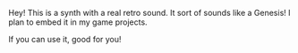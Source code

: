 Hey! This is a synth with a real retro sound. It sort of sounds like a Genesis! I plan to embed it in my game projects.

If you can use it, good for you!